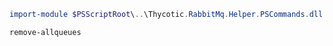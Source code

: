 ```powershell
import-module $PSScriptRoot\..\Thycotic.RabbitMq.Helper.PSCommands.dll

remove-allqueues
```